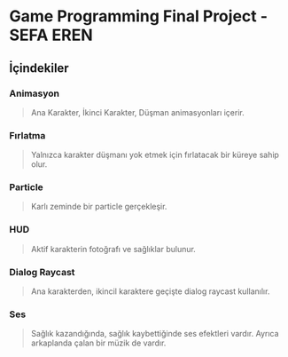 # Game Programming Final Project - SEFA EREN

## İçindekiler
### Animasyon
> Ana Karakter, İkinci Karakter, Düşman animasyonları içerir.

### Fırlatma
> Yalnızca karakter düşmanı yok etmek için fırlatacak bir küreye sahip olur.

### Particle 
> Karlı zeminde bir particle gerçekleşir.

### HUD
> Aktif karakterin fotoğrafı ve sağlıklar bulunur.

### Dialog Raycast
> Ana karakterden, ikincil karaktere geçişte dialog raycast kullanılır.

### Ses
> Sağlık kazandığında, sağlık kaybettiğinde ses efektleri vardır. Ayrıca arkaplanda çalan bir müzik de vardır.
